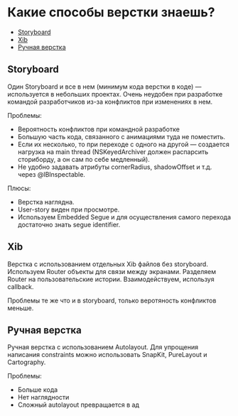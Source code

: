 # Какие способы верстки знаешь?
 - [Storyboard](#storyboard)
 - [Xib](#xib)
 - [Ручная верстка](#ручная-верстка)


## Storyboard
Один Storyboard и все в нем (минимум кода верстки в коде) — используется в небольших проектах. Очень неудобен при разработке командой разработчиков из-за конфликтов при изменениях в нем.

Проблемы:
 - Вероятность конфликтов при командной разработке
 - Большую часть кода, связанного с анимациями туда не поместить.
 - Если их несколько, то при переходе с одного на другой — создается нагрузка на main thread (NSKeyedArchiver должен распарсить сториборду, а он сам по себе медленный).
 - Не удобно задавать атрибуты cornerRadius, shadowOffset и т.д. через @IBInspectable.

Плюсы:
 - Верстка наглядна.
 - User-story виден при просмотре.
 - Используем Embedded Segue и для осуществления самого перехода достаточно знать segue identifier.

## Xib
Верстка с использованием отдельных Xib файлов без storyboard. Используем Router объекты для связи между экранами. Разделяем Router на пользовательские истории. Взаимодействуем, используя callback.

Проблемы те же что и в storyboard, только веротяность конфликтов меньше.

## Ручная верстка
Ручная верстка с использованием Autolayout. Для упрощения написания constraints можно использовать SnapKit, PureLayout и Cartography.

Проблемы:
 - Больше кода
 - Нет наглядности
 - Сложный autolayout превращается в ад
